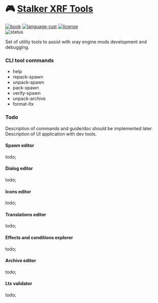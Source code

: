 # 🎮 [Stalker XRF Tools](README.md)

[![book](https://img.shields.io/badge/docs-book-blue.svg?style=flat)](https://xray-forge.github.io/stalker-xrf-book)
[![language-rust](https://img.shields.io/badge/language-rust-orange.svg?style=flat)](https://github.com/xray-forge/stalker-xrf-tools/search?l=rust)
[![license](https://img.shields.io/badge/license-MIT-blue.svg?style=flat)](https://github.com/Neloreck/dreamstate/blob/master/LICENSE)
<br/>
![status](https://github.com/xray-forge/stalker-xrf-tools/actions/workflows/build_and_test.yml/badge.svg)

Set of utility tools to assist with xray engine mods development and debugging.

### CLI tool commands

- help
- repack-spawn
- unpack-spawn
- pack-spawn
- verify-spawn
- unpack-archive
- format-ltx

### Todo

Description of commands and guide/doc should be implemented later. <br/>
Description of UI application with dev tools.

#### Spawn editor

todo;

#### Dialog editor

todo;

#### Icons editor

todo;

#### Translations editor

todo;

#### Effects and conditions explorer

todo;

#### Archive editor

todo;

#### Ltx validator

todo;
